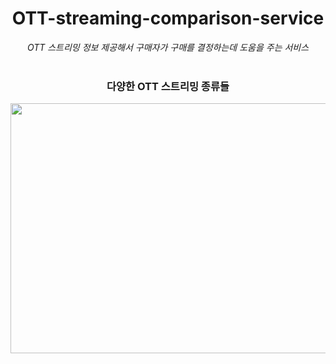 <div align=center>
<h1>OTT-streaming-comparison-service </h1>


_OTT 스트리밍 정보 제공해서 구매자가 구매를 결정하는데 도움을 주는 서비스_
<br/>
<br/>

<h3>다양한 OTT 스트리밍 종류들</h3>
<img src="https://github.com/Boyeon-Shin/ott-streaming-service/assets/141127815/42b0a714-af38-497d-bd0e-b8abc5aa24d6"  width="600" height="400"/>

</div>
